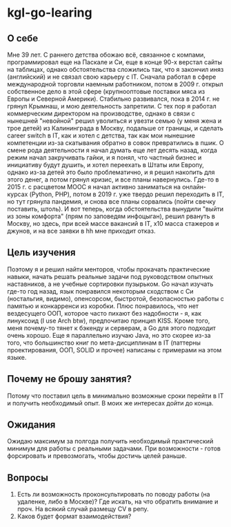 # kgl-go-learing

## О себе
Мне 39 лет. С раннего детства обожаю всё, связанное с компами, программировал еще на Паскале и Си, еще в конце 90-х верстал сайты на таблицах, однако обстоятельства сложились так, что я закончил иняз (английский) и не связал свою карьеру с IT. Сначала работал в сфере международной торговли наемным работником, потом в 2009 г. открыл собственное дело в этой сфере (крупнооптовые поставки мяса из Европы и Северной Америки). Стабильно развивался, пока в 2014 г. не грянул Крымнаш, и мою деятельность запретили. С тех пор я работал коммерческим директором на производстве, однако в связи с нынешней "невойной" решил уволиться и увезти семью (у меня жена и трое детей) из Калининграда в Москву, подальше от границы, и сделать career switch в IT, как и хотел с детства, так как мои нынешние компетенции из-за скатывания обратно в совок превратились в пшик. О смене рода деятельности я начал думать еще лет десять назад, когда режим начал закручивать гайки, и я понял, что частный бизнес и инициативу будут душить, и хотел переехать в Штаты или Европу, однако из-за детей это было проблематично, и я решил накопить для этого денег, а потом грянул кризис, и все планы навернулись. Где-то в 2015 г. с расцветом MOOC я начал активно заниматься на онлайн-курсах (Python, PHP), потом в 2019 г. уже твердо решил переходить в IT, но тут грянула пандемия, и снова все планы сорвались (пойти свечку поставить, штоль). И вот теперь, когда обстоятельства вынудили "выйти из зоны комфорта" (прям по заповедям инфоцыган), решил рвануть в Москву, но здесь, при всей массе вакансий в IT, х10 масса стажеров и джунов, и на все заявки в hh мне приходит отказ.
## Цель изучения
Поэтому я и решил найти менторов, чтобы прокачать практические навыки, начать решать реальные задачи под руководством опытных наставников, а не учебные сортировки пузырьком. Go начал изучать где-то год назад, язык понравился некоторым сходством с Си (ностальгия, видимо), опенсорсом, быстротой, безопасностью работы с памятью и конкарренси из коробки. Плюс понравилось, что нет вездесущего ООП, которое часто пихают без надобности - я, как линуксоид (I use Arch btw), предпочитаю принцип KISS. Кроме того, меня почему-то тянет к бэкенду и серверам, а Go для этого подходит очень хорошо. Еще я параллельно изучаю Java, но это скорее из-за того, что большинство книг по мета-дисциплинам в IT (паттерны проектирования, ООП, SOLID и прочее) написаны с примерами на этом языке.
## Почему не брошу занятия?
Потому что поставил цель в минимально возможные сроки перейти в IT и получить необходимый опыт. В моих же интересах дойти до конца.
## Ожидания
Ожидаю максимум за полгода получить необходимый практический минимум для работы с реальными задачами. При возможности - готов форсировать и превозмогать, чтобы достичь целей раньше.
## Вопросы
1. Есть ли возможность проконсультировать по поводу работы (на удаленке, либо в Москве)? Где искать, на что обратить внимание и проч. На всякий случай размещу CV в репу.
2. Каков будет формат взаимодействия?
